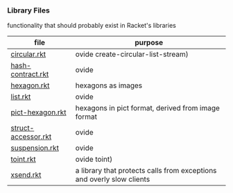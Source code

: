 ### Library Files 

functionality that should probably exist in Racket's libraries	 	    

| file | purpose |
|--------------------- | ------- |
| [circular.rkt](circular.rkt) | ovide create-circular-list-stream) | 
| [hash-contract.rkt](hash-contract.rkt) | ovide | 
| [hexagon.rkt](hexagon.rkt) | hexagons as images | 
| [list.rkt](list.rkt) | ovide | 
| [pict-hexagon.rkt](pict-hexagon.rkt) | hexagons in pict format, derived from image format | 
| [struct-accessor.rkt](struct-accessor.rkt) | ovide | 
| [suspension.rkt](suspension.rkt) | ovide | 
| [toint.rkt](toint.rkt) | ovide toint) | 
| [xsend.rkt](xsend.rkt) | a library that protects calls from exceptions and overly slow clients | 
